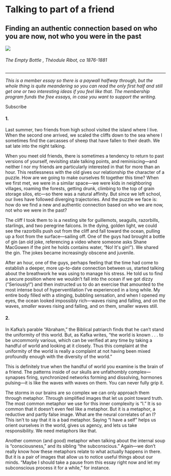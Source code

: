 # Talking to part of a friend

## Finding an authentic connection based on who you are now, not who you were in the past

[![](https://substackcdn.com/image/fetch/w_1456,c_limit,f_auto,q_auto:good,fl_progressive:steep/https%3A%2F%2Fsubstack-post-media.s3.amazonaws.com%2Fpublic%2Fimages%2Fdcf5bd93-cb94-43f2-a0be-04be8c82a4ed_1024x808.jpeg)](https://substackcdn.com/image/fetch/f_auto,q_auto:good,fl_progressive:steep/https%3A%2F%2Fsubstack-post-media.s3.amazonaws.com%2Fpublic%2Fimages%2Fdcf5bd93-cb94-43f2-a0be-04be8c82a4ed_1024x808.jpeg)

###### _The Empty Bottle_ , Théodule Ribot, ca 1876-1881

* * *

 _This is a member essay so there is a paywall halfway through, but the whole thing is quite meandering so you can read the only first half and still get one or two interesting ideas if you feel like that. The membership program funds the free essays, in case you want to support the writing._

Subscribe

#### 1.

Last summer, two friends from high school visited the island where I live. When the second one arrived, we scaled the cliffs down to the sea where I sometimes find the carcasses of sheep that have fallen to their death. We sat late into the night talking.

When you meet old friends, there is sometimes a tendency to return to past versions of yourself, revisiting stale talking points, and reminiscing—and neither I nor my friends are particularly interested in that for more than an hour. This restlessness with the old gives our relationship the character of a puzzle. How are we going to make ourselves fit together this time? When we first met, we were in a similar space—we were kids in neighboring villages, roaming the forests, getting drunk, climbing to the top of grain storage silos, etc—so there was a natural affinity. But since we left school, our lives have followed diverging trajectories. And the puzzle we face is: how do we find a new and authentic connection based on who we are now, not who we were in the past?

The cliff I took them to is a nesting site for guillemots, seagulls, razorbills, starlings, and two peregrine falcons. In the dying, golden light, we could see the razorbills push out from the cliff and fall toward the ocean, pulling up a foot from the surface—sailing off. One of the guys had brought a bottle of gin (an old joke, referencing a video where someone asks Shane MacGowen if the pint he holds contains water, “No! It's gin!”). We shared the gin. The jokes became increasingly obscene and juvenile.

After an hour, one of the guys, perhaps feeling that the time had come to establish a deeper, more up-to-date connection between us, started talking about the breathwork he was using to manage his stress. He told us to find a secure position where we wouldn’t fall into the ocean if we got dizzy (”Seriously!”) and then instructed us to do an exercise that amounted to the most intense bout of hyperventilation I’ve experienced in a long while. My entire body filled with a stinging, bubbling sensation, and when I opened my eyes, the ocean looked impossibly rich—waves rising and falling, and on the waves, _smaller_ waves rising and falling, and on them, smaller waves still.

#### 2.

In Kafka’s parable “Abraham,” the Biblical patriarch finds that he can’t stand the uniformity of this world. But, as Kafka writes, “the world is known . . . to be uncommonly various, which can be verified at any time by taking a handful of world and looking at it closely. Thus this complaint at the uniformity of the world is really a complaint at not having been mixed profoundly enough with the diversity of the world.”

This is definitely true when the handful of world you examine is the brain of a friend. The patterns inside of our skulls are unfathombly complex—synapses firing, synchronized networks forming and dissolving, hormones pulsing—it is like the waves with waves on them. You can never fully grip it.

The storms in our brains are so complex we can only approach them through metaphor. Through simplified images that let us point toward truth. The most common metaphor we use for this inner complexity is “I.” It is so common that it doesn’t even feel like a metaphor. But it is a metaphor, a reductive and partly false image. What are the neural correlates of an I? This isn’t to say that it is a bad metaphor. Saying “I have a self” helps us orient ourselves in the world, gives us agency, and lets us take responsibility. We need metaphors like that.

Another common (and good) metaphor when talking about the internal soup is “consciousness,” and its sibling “the subconscious.” Again—we don’t really know how these metaphors relate to what actually happens in there. But it is a pair of images that allow us to notice useful things about our minds. “Maybe I should take a pause from this essay right now and let my subconscious process it for a while,” for instance.

